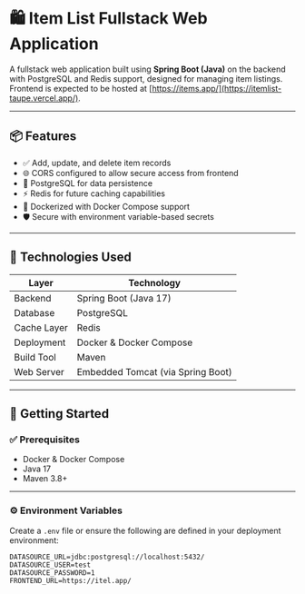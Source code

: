 # 🛍️ Item List Fullstack Web Application

A fullstack web application built using **Spring Boot (Java)** on the backend with PostgreSQL and Redis support, designed for managing item listings. Frontend is expected to be hosted at [https://items.app/](https://itemlist-taupe.vercel.app/).

---

## 📦 Features

- ✅ Add, update, and delete item records
- 🌐 CORS configured to allow secure access from frontend
- 💾 PostgreSQL for data persistence
- ⚡ Redis for future caching capabilities
- 🐳 Dockerized with Docker Compose support
- 🛡️ Secure with environment variable-based secrets

---

## 🧠 Technologies Used

| Layer        | Technology        |
| ------------ | ----------------- |
| Backend      | Spring Boot (Java 17) |
| Database     | PostgreSQL        |
| Cache Layer  | Redis             |
| Deployment   | Docker & Docker Compose |
| Build Tool   | Maven             |
| Web Server   | Embedded Tomcat (via Spring Boot) |

---

## 🚀 Getting Started

### ✅ Prerequisites

- Docker & Docker Compose
- Java 17
- Maven 3.8+

---

### ⚙️ Environment Variables

Create a `.env` file or ensure the following are defined in your deployment environment:

```env
DATASOURCE_URL=jdbc:postgresql://localhost:5432/
DATASOURCE_USER=test
DATASOURCE_PASSWORD=1
FRONTEND_URL=https://itel.app/
